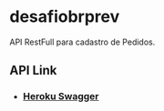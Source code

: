 # desafiobrprev
API RestFull para cadastro de Pedidos.

## API Link

- ### [Heroku Swagger](https://androidfiapapi.herokuapp.com/swagger-ui.html)
